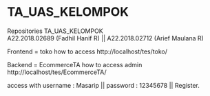 # TA_UAS_KELOMPOK
Repositories TA_UAS_KELOMPOK
<br>A22.2018.02689 (Fadhil Hanif R) ||
A22.2018.02712 (Arief Maulana R)


Frontend = toko
how to access 
http://localhost/tes/toko/


Backend = EcommerceTA 
how to access admin 
http://localhost/tes/EcommerceTA/

access with username : Masarip ||
            password : 12345678 ||
            Register.
